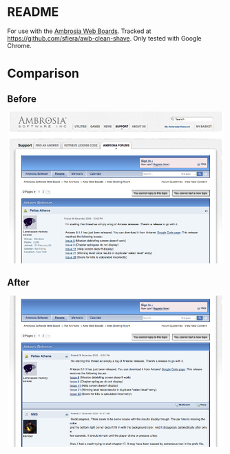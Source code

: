 README
======

For use with the [Ambrosia Web Boards][1]. Tracked at https://github.com/sfiera/awb-clean-shave.
Only tested with Google Chrome.

Comparison
==========

Before
------

![Before][2]

After
-----

![After][3]

[1]: http://www.ambrosiasw.com/forums/
[2]: https://github.com/sfiera/awb-clean-shave/raw/master/before.png
[3]: https://github.com/sfiera/awb-clean-shave/raw/master/after.png
